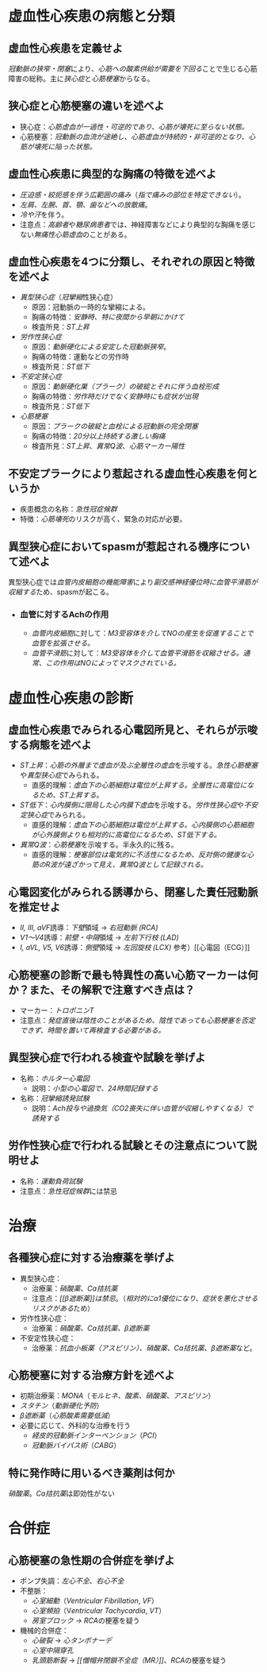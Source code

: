 # 虚血性心疾患の病態と分類
## 虚血性心疾患を定義せよ
*冠動脈の狭窄・閉塞*により、*心筋への酸素供給が需要を下回る*ことで生じる心筋障害の総称。主に*狭心症*と*心筋梗塞*からなる。

## 狭心症と心筋梗塞の違いを述べよ
- 狭心症：*心筋虚血が一過性・可逆的であり、心筋が壊死に至らない状態。*
- 心筋梗塞：*冠動脈の血流が途絶し、心筋虚血が持続的・非可逆的となり、心筋が壊死に陥った状態。*

## 虚血性心疾患に典型的な胸痛の特徴を述べよ
- *圧迫感・絞扼感を伴う広範囲の痛み*（*指で痛みの部位を特定できない*）。
- *左肩、左腕、首、顎、歯などへの放散痛*。
- *冷や汗*を伴う。
- 注意点：*高齢者*や*糖尿病患者*では、神経障害などにより典型的な胸痛を感じない*無痛性心筋虚血*のことがある。

## 虚血性心疾患を4つに分類し、それぞれの原因と特徴を述べよ
- *異型狭心症*（*冠攣縮*性狭心症）
	- 原因：冠動脈の一時的な攣縮による。
	- 胸痛の特徴：*安静時、特に夜間から早朝にかけて*
	- 検査所見：*ST上昇*
- *労作性狭心症*
	- 原因：*動脈硬化による安定した冠動脈狭窄*。
	- 胸痛の特徴：運動などの労作時
	- 検査所見：*ST低下*
- *不安定狭心症*
	- 原因：*動脈硬化巣（プラーク）の破綻とそれに伴う血栓形成*
	- 胸痛の特徴：*労作時だけでなく安静時にも症状が出現*
	- 検査所見：*ST低下*
- *心筋梗塞*
	- 原因：*プラークの破綻と血栓による冠動脈の完全閉塞*
	- 胸痛の特徴：*20分以上持続する激しい胸痛*
	- 検査所見：*ST上昇*、*異常Q波*、*心筋マーカー陽性*

## 不安定プラークにより惹起される虚血性心疾患を何というか
- 疾患概念の名称：*急性冠症候群*
- 特徴：*心筋壊死*のリスクが高く、緊急の対応が必要。
## 異型狭心症においてspasmが惹起される機序について述べよ
異型狭心症では*血管内皮細胞の機能障害*により*副交感神経優位時に血管平滑筋が収縮する*ため、spasmが起こる。
- ### 血管に対するAchの作用
	- *血管内皮細胞*に対して：*M3受容体を介してNOの産生を促進することで血管を拡張させる。*
	- *血管平滑筋*に対して：*M3受容体を介して血管平滑筋を収縮させる。通常、この作用はNOによってマスクされている。*

# 虚血性心疾患の診断
## 虚血性心疾患でみられる心電図所見と、それらが示唆する病態を述べよ
- *ST上昇*：*心筋の外層まで虚血が及ぶ全層性の虚血*を示唆する。*急性心筋梗塞*や*異型狭心症*でみられる。
	- 直感的理解：*虚血下の心筋細胞は電位が上昇する。全層性に高電位になるため、ST上昇する。*
- *ST低下*：*心内膜側に限局した心内膜下虚血*を示唆する。*労作性狭心症*や*不安定狭心症*でみられる。
	- 直感的理解：*虚血下の心筋細胞は電位が上昇する。心内膜側の心筋細胞が心外膜側よりも相対的に高電位になるため、ST低下する。*
- *異常Q波*：*心筋梗塞*を示唆する。半永久的に残る。
	- 直感的理解：*梗塞部位は電気的に不活性になるため、反対側の健康な心筋のR波が遠ざかって見え、異常Q波として記録される。*

## 心電図変化がみられる誘導から、閉塞した責任冠動脈を推定せよ
- *II, III, aVF*誘導：*下壁*領域 → *右冠動脈 (RCA)*
- *V1〜V4*誘導：*前壁・中隔*領域 → *左前下行枝 (LAD)*
- *I, aVL, V5, V6*誘導：*側壁*領域 → *左回旋枝 (LCX)*
参考）[[心電図（ECG）]]

## 心筋梗塞の診断で最も特異性の高い心筋マーカーは何か？また、その解釈で注意すべき点は？
- マーカー：*トロポニンT*
- 注意点：*発症直後は陰性のことがあるため、陰性であっても心筋梗塞を否定できず、時間を置いて再検査する必要がある。*

## 異型狭心症で行われる検査や試験を挙げよ
- 名称：*ホルター心電図*
	- 説明：*小型の心電図で、24時間記録する*
- 名称：*冠攣縮誘発試験*
	- 説明：*Ach投与や過換気（CO2喪失に伴い血管が収縮しやすくなる）で誘発する*
## 労作性狭心症で行われる試験とその注意点について説明せよ
- 名称：*運動負荷試験*
- 注意点：*急性冠症候群*には禁忌
# 治療
## 各種狭心症に対する治療薬を挙げよ
- 異型狭心症：
	- 治療薬：*硝酸薬、Ca拮抗薬*
	- 注意点：*[[β遮断薬]]は禁忌*。（*相対的にα1優位になり、症状を悪化させるリスクがある*ため）
- 労作性狭心症：
	- 治療薬：*硝酸薬、Ca拮抗薬、β遮断薬*
- 不安定性狭心症：
	- 治療薬：*抗血小板薬（アスピリン）、硝酸薬、Ca拮抗薬、β遮断薬*など。
## 心筋梗塞に対する治療方針を述べよ
- 初期治療薬：*MONA*（*モルヒネ、酸素、硝酸薬、アスピリン*）
- *スタチン*（*動脈硬化予防*）
- *β遮断薬*（*心筋酸素需要低減*）
- 必要に応じて、外科的な治療を行う
	- *経皮的冠動脈インターベンション*（*PCI*）
	- *冠動脈バイパス術*（*CABG*）
## 特に発作時に用いるべき薬剤は何か
*硝酸薬*。*Ca拮抗薬*は即効性がない
# 合併症
## 心筋梗塞の急性期の合併症を挙げよ
- ポンプ失調：*左心不全*、*右心不全*
- 不整脈：
	- *心室細動*（*Ventricular Fibrillation*, *VF*）
	- *心室頻拍*（V*entricular Tachycardia*, *VT*）
	- *房室ブロック* → *RCA*の梗塞を疑う
- 機械的合併症：
	- *心破裂* → *心タンポナーデ*
	- *心室中隔穿孔*
	- *乳頭筋断裂* → *[[僧帽弁閉鎖不全症（MR）]]*、*RCA*の梗塞を疑う